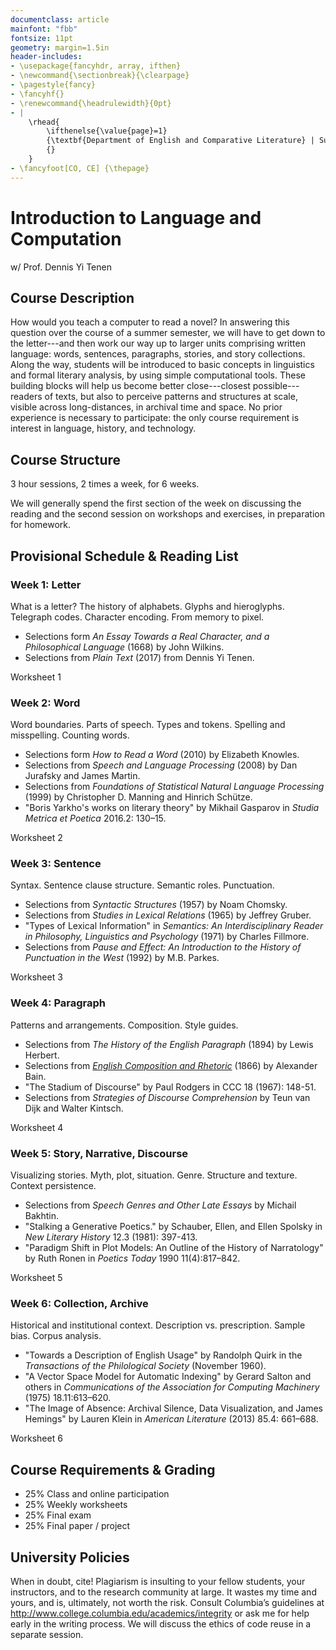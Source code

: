 ```yaml
---
documentclass: article
mainfont: "fbb"
fontsize: 11pt
geometry: margin=1.5in
header-includes:
- \usepackage{fancyhdr, array, ifthen}
- \newcommand{\sectionbreak}{\clearpage}
- \pagestyle{fancy}
- \fancyhf{}
- \renewcommand{\headrulewidth}{0pt}
- | 
    \rhead{
        \ifthenelse{\value{page}=1}
        {\textbf{Department of English and Comparative Literature} | Summer 2023}
        {}
    }
- \fancyfoot[CO, CE] {\thepage}
---
```


# Introduction to Language and Computation
w/ Prof. Dennis Yi Tenen

## Course Description

How would you teach a computer to read a novel? In answering this question over the course of a
summer semester, we will have to get down to the letter---and then work our way up to larger
units comprising written language: words, sentences, paragraphs, stories, and story
collections. Along the way, students will be introduced to basic concepts in linguistics and
formal literary analysis, by using simple computational tools. These building blocks will help
us become better close---closest possible---readers of texts, but also to perceive patterns and
structures at scale, visible across long-distances, in archival time and space. No prior
experience is necessary to participate: the only course requirement is interest in language,
history, and technology.

## Course Structure

3 hour sessions, 2 times a week, for 6 weeks.

We will generally spend the first section of the week on discussing the reading and the second
session on workshops and exercises, in preparation for homework.

## Provisional Schedule & Reading List

### Week 1: Letter

What is a letter? The history of alphabets. Glyphs and hieroglyphs. Telegraph codes. Character
encoding. From memory to pixel.

- Selections form *An Essay Towards a Real Character, and a Philosophical Language* (1668) by
  John Wilkins.
- Selections from *Plain Text* (2017) from Dennis Yi Tenen.

Worksheet 1

### Week 2: Word

Word boundaries. Parts of speech. Types and tokens. Spelling and misspelling. Counting words.

- Selections form *How to Read a Word* (2010) by Elizabeth Knowles.
- Selections from *Speech and Language Processing* (2008) by Dan Jurafsky and James Martin.
- Selections from *Foundations of Statistical Natural Language Processing* (1999) by
  Christopher D. Manning and Hinrich Schütze.
- "Boris Yarkho's works on literary theory" by Mikhail Gasparov in *Studia Metrica et Poetica*
  2016.2: 130–15.

Worksheet 2

### Week 3: Sentence

Syntax. Sentence clause structure. Semantic roles. Punctuation.

- Selections from *Syntactic Structures* (1957) by Noam Chomsky.
- Selections from *Studies in Lexical Relations* (1965) by Jeffrey Gruber.
- "Types of Lexical Information" in *Semantics: An Interdisciplinary Reader in Philosophy,
  Linguistics and Psychology* (1971) by Charles Fillmore.
- Selections from *Pause and Effect: An Introduction to the History of Punctuation in the West*
(1992) by M.B. Parkes.

Worksheet 3

### Week 4: Paragraph

Patterns and arrangements. Composition. Style guides.

- Selections from *The History of the English Paragraph* (1894) by Lewis Herbert.
- Selections from [*English Composition and Rhetoric*][40] (1866) by Alexander Bain.
- "The Stadium of Discourse" by Paul Rodgers in CCC 18 (1967): 148-51.
- Selections from *Strategies of Discourse Comprehension* by Teun van Dijk and Walter Kintsch.

[40]: https://archive.org/details/historyofenglish00lewirich

Worksheet 4

### Week 5: Story, Narrative, Discourse

Visualizing stories. Myth, plot, situation. Genre. Structure and texture. Context persistence.

-  Selections from *Speech Genres and Other Late Essays* by Michail Bakhtin.
- "Stalking a Generative Poetics." by Schauber, Ellen, and Ellen Spolsky in *New Literary
  History* 12.3 (1981): 397-413.
- "Paradigm Shift in Plot Models: An Outline of the History of Narratology" by Ruth Ronen in
  *Poetics Today* 1990 11(4):817–842.

Worksheet 5

### Week 6: Collection, Archive

Historical and institutional context. Description vs. prescription. Sample bias. Corpus
analysis.

- "Towards a Description of English Usage" by Randolph  Quirk in the *Transactions of the
  Philological Society* (November 1960).
-  "A Vector Space Model for Automatic Indexing" by Gerard Salton and others in *Communications
   of the Association for Computing Machinery*  (1975) 18.11:613–620.
- "The Image of Absence: Archival Silence, Data Visualization, and James Hemings" by Lauren
  Klein in *American Literature* (2013) 85.4: 661–688.

Worksheet 6

## Course Requirements & Grading

- 25%     Class and online participation
- 25%     Weekly worksheets
- 25%     Final exam
- 25%     Final paper / project

## University Policies

When in doubt, cite! Plagiarism is insulting to your fellow students, your instructors, and to
the research community at large. It wastes my time and yours, and is, ultimately, not worth the
risk. Consult Columbia’s guidelines at <http://www.college.columbia.edu/academics/integrity> or
ask me for help early in the writing process. We will discuss the ethics of code reuse in a
separate session.

